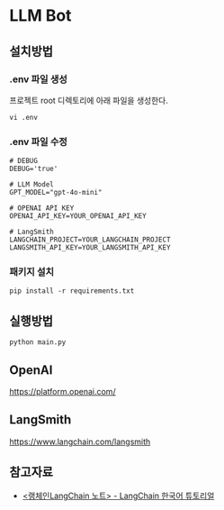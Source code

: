 # LLM Bot
## 설치방법
### .env 파일 생성
프로젝트 root 디렉토리에 아래 파일을 생성한다.
```
vi .env
```
### .env 파일 수정
```
# DEBUG
DEBUG='true'

# LLM Model
GPT_MODEL="gpt-4o-mini"

# OPENAI API KEY
OPENAI_API_KEY=YOUR_OPENAI_API_KEY

# LangSmith
LANGCHAIN_PROJECT=YOUR_LANGCHAIN_PROJECT
LANGSMITH_API_KEY=YOUR_LANGSMITH_API_KEY
```
### 패키지 설치
```
pip install -r requirements.txt
```

## 실행방법
```
python main.py
```


## OpenAI
https://platform.openai.com/

## LangSmith
https://www.langchain.com/langsmith



## 참고자료

- [<랭체인LangChain 노트> - LangChain 한국어 튜토리얼](https://wikidocs.net/book/14314)
